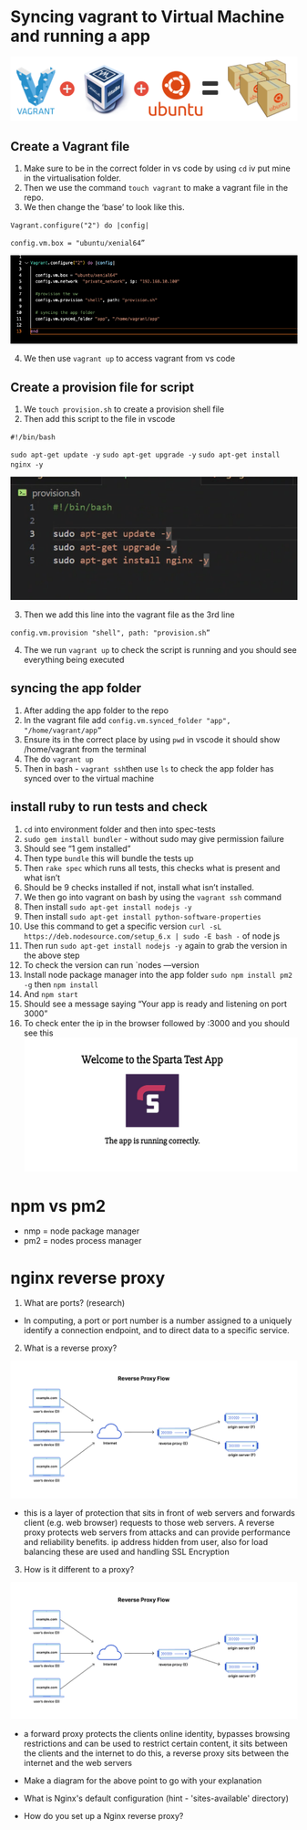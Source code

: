 # Syncing vagrant to Virtual Machine and running a app

![alt](img/vagrant.png)

## Create a Vagrant file

1. Make sure to be in the correct folder in vs code by using `cd` iv put mine in the virtualisation folder.
2. Then we use the command `touch vagrant` to make a vagrant file in the repo.
3. We then change the ‘base’ to look like this.

 `Vagrant.configure("2") do |config|`

  `config.vm.box = "ubuntu/xenial64”`

![alt](img/vagrant-config.png)



4. We then use `vagrant up` to access vagrant from vs code


## Create a provision file for script


1. We `touch provision.sh` to create a provision shell file
2. Then add this script to the file in vscode 

`#!/bin/bash`

`sudo apt-get update -y` 
`sudo apt-get upgrade -y`
`sudo apt-get install nginx -y`

![alt](img/provision.png)



3. Then we add this line into the vagrant file as the 3rd line 

`config.vm.provision "shell", path: "provision.sh”`

4. The we run `vagrant up` to check the script is running and you should see everything being executed

## syncing the app folder 

1. After adding the app folder to the repo
2. In the vagrant file add `config.vm.synced_folder "app", "/home/vagrant/app”`
3. Ensure its in the correct place by using `pwd` in vscode it should show /home/vagrant from the terminal
4. The do `vagrant up` 
5. Then in bash - `vagrant ssh`then use `ls` to check the app folder has synced over to the virtual machine

## install ruby to run tests and check 

1. `cd` into environment folder and then into spec-tests
2. `sudo gem install bundler` - without sudo may give permission failure
3. Should see “1 gem installed”
4. Then type `bundle` this will bundle the tests up
5. Then `rake spec` which runs all tests, this checks what is present and what isn’t
6. Should be 9 checks installed if not, install what isn’t installed.
7. We then go into vagrant on bash by using the `vagrant ssh` command
8. Then install `sudo apt-get install nodejs -y`
9. Then install `sudo apt-get install python-software-properties`
10. Use this command to get a specific version `curl -sL https://deb.nodesource.com/setup_6.x | sudo -E bash -` of node js 
11. Then run `sudo apt-get install nodejs -y` again to grab the version in the above step
12. To check the version can run `nodes —version
13. Install node package manager into the app folder `sudo npm install pm2 -g` then `npm install` 
14. And `npm start`
15. Should see a message saying “Your app is ready and listening on port 3000”
16. To check enter the ip in the browser followed by :3000 and you should see this
![alt](img/welcome.png)



# npm vs pm2 

- nmp = node package manager
- pm2 = nodes process manager



# nginx reverse proxy 

1. What are ports? (research)
- In computing, a port or port number is a number assigned to a uniquely identify a connection endpoint, and to direct data to a specific service.


2. What is a reverse proxy? 

![alt](img/reverse-proxy.png)

- this is a layer of protection that sits in front of web servers and forwards client (e.g. web browser) requests to those web servers. A reverse proxy protects web servers from attacks and can provide performance and reliability benefits. ip address hidden from user, also for load balancing these are used and handling SSL Encryption

3. How is it different to a proxy? 

![alt](img/reverse-proxy.png)

- a forward proxy protects the clients online identity, bypasses browsing restrictions and can be used to restrict certain content, it sits between the clients and the internet to do this, a reverse proxy sits between the internet and the web servers

- Make a diagram for the above point to go with your explanation

- What is Nginx's default configuration (hint - 'sites-available' directory)

- How do you set up a Nginx reverse proxy?
